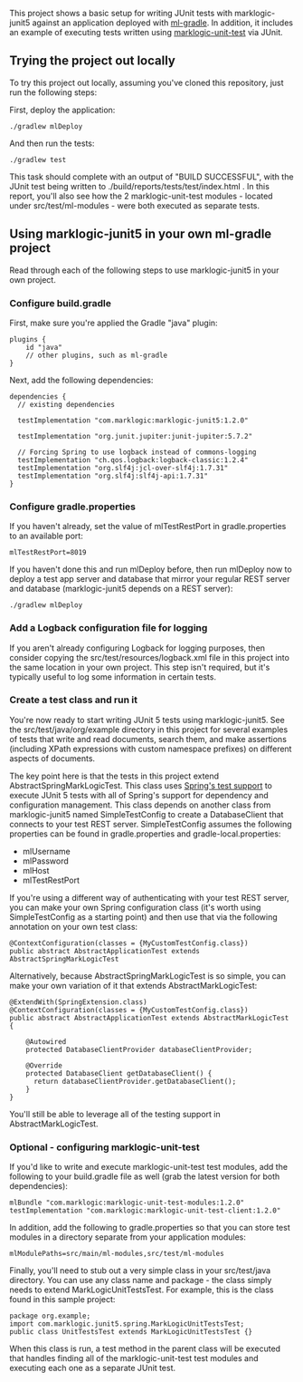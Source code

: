 This project shows a basic setup for writing JUnit tests with marklogic-junit5 against an application deployed 
with [ml-gradle](https://github.com/marklogic-community/ml-gradle). In addition, it includes an example of executing
tests written using [marklogic-unit-test](https://github.com/marklogic-community/marklogic-unit-test) via JUnit.

## Trying the project out locally

To try this project out locally, assuming you've cloned this repository, just run the following steps:

First, deploy the application:

    ./gradlew mlDeploy

And then run the tests:

    ./gradlew test

This task should complete with an output of "BUILD SUCCESSFUL", with the JUnit test being written to 
./build/reports/tests/test/index.html . In this report, you'll also see how the 2 marklogic-unit-test modules - located under
src/test/ml-modules - were both executed as separate tests. 

## Using marklogic-junit5 in your own ml-gradle project

Read through each of the following steps to use marklogic-junit5 in your own project.

### Configure build.gradle

First, make sure you're applied the Gradle "java" plugin:

    plugins {
        id "java"
        // other plugins, such as ml-gradle
    } 

Next, add the following dependencies:

    dependencies {
      // existing dependencies
      
      testImplementation "com.marklogic:marklogic-junit5:1.2.0"
            
      testImplementation "org.junit.jupiter:junit-jupiter:5.7.2"
    
      // Forcing Spring to use logback instead of commons-logging
      testImplementation "ch.qos.logback:logback-classic:1.2.4"
      testImplementation "org.slf4j:jcl-over-slf4j:1.7.31"
      testImplementation "org.slf4j:slf4j-api:1.7.31"
    }
    
### Configure gradle.properties

If you haven't already, set the value of mlTestRestPort in gradle.properties to an available port:

    mlTestRestPort=8019

If you haven't done this and run mlDeploy before, then run mlDeploy now to deploy a test app server and database that
mirror your regular REST server and database (marklogic-junit5 depends on a REST server):

    ./gradlew mlDeploy

### Add a Logback configuration file for logging

If you aren't already configuring Logback for logging purposes, then consider copying the src/test/resources/logback.xml 
file in this project into the same location in your own project. This step isn't required, but it's typically useful to 
log some information in certain tests.

### Create a test class and run it

You're now ready to start writing JUnit 5 tests using marklogic-junit5. See the src/test/java/org/example directory in 
this project for several examples of tests that write and read documents, search them, and make assertions (including 
XPath expressions with custom namespace prefixes) on different aspects of documents.

The key point here is that the tests in this project extend AbstractSpringMarkLogicTest. This class uses 
[Spring's test support](https://docs.spring.io/spring/docs/current/spring-framework-reference/testing.html) to 
execute JUnit 5 tests with all of Spring's support for dependency and configuration management. This class depends on 
another class from marklogic-junit5 named SimpleTestConfig to create a DatabaseClient that connects to your test REST 
server. SimpleTestConfig assumes the following properties can be found in gradle.properties and gradle-local.properties:

- mlUsername
- mlPassword
- mlHost
- mlTestRestPort

If you're using a different way of authenticating with your test REST server, you can make your own Spring configuration 
class (it's worth using SimpleTestConfig as a starting point) and then use that via the following annotation on your 
own test class:

    @ContextConfiguration(classes = {MyCustomTestConfig.class})
    public abstract AbstractApplicationTest extends AbstractSpringMarkLogicTest
    
Alternatively, because AbstractSpringMarkLogicTest is so simple, you can make your own variation of it that extends 
AbstractMarkLogicTest:

    @ExtendWith(SpringExtension.class)
    @ContextConfiguration(classes = {MyCustomTestConfig.class})
    public abstract AbstractApplicationTest extends AbstractMarkLogicTest {
    
        @Autowired
        protected DatabaseClientProvider databaseClientProvider;
      
        @Override
        protected DatabaseClient getDatabaseClient() {
          return databaseClientProvider.getDatabaseClient();
        }
    }
    
You'll still be able to leverage all of the testing support in AbstractMarkLogicTest.

### Optional - configuring marklogic-unit-test

If you'd like to write and execute marklogic-unit-test test modules, add the following to your build.gradle file as well (grab
the latest version for both dependencies):

    mlBundle "com.marklogic:marklogic-unit-test-modules:1.2.0"
    testImplementation "com.marklogic:marklogic-unit-test-client:1.2.0"

In addition, add the following to gradle.properties so that you can store test modules in a directory separate from 
your application modules:

    mlModulePaths=src/main/ml-modules,src/test/ml-modules

Finally, you'll need to stub out a very simple class in your src/test/java directory. You can use any class name and 
package - the class simply needs to extend MarkLogicUnitTestsTest. For example, this is the class found in this sample project:

    package org.example;    
    import com.marklogic.junit5.spring.MarkLogicUnitTestsTest;
    public class UnitTestsTest extends MarkLogicUnitTestsTest {}

When this class is run, a test method in the parent class will be executed that handles finding all of the 
marklogic-unit-test test modules and executing each one as a separate JUnit test. 
